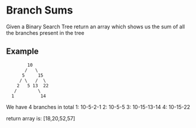 # Branch Sums

Given a Binary Search Tree return an array which shows us the sum of all the branches present in the tree

## Example
            10
           /   \
          5     15
         / \   /  \
        2   5 13  22
       /        \
      1          14

We have 4 branches in total
        1: 10-5-2-1
        2: 10-5-5
        3: 10-15-13-14
        4: 10-15-22

return array is: [18,20,52,57]